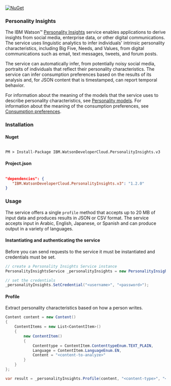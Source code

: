 [![NuGet](https://img.shields.io/badge/nuget-v1.0.0-green.svg?style=flat)](https://www.nuget.org/packages/IBM.WatsonDeveloperCloud.PersonalityInsights.v3/)

### Personality Insights

The IBM Watson™ [Personality Insights][personality-insights] service enables applications to derive insights from social media, enterprise data, or other digital communications. The service uses linguistic analytics to infer individuals' intrinsic personality characteristics, including Big Five, Needs, and Values, from digital communications such as email, text messages, tweets, and forum posts.

The service can automatically infer, from potentially noisy social media, portraits of individuals that reflect their personality characteristics. The service can infer consumption preferences based on the results of its analysis and, for JSON content that is timestamped, can report temporal behavior.

For information about the meaning of the models that the service uses to describe personality characteristics, see [Personality models][personality-models]. For information about the meaning of the consumption preferences, see [Consumption preferences][consumption-preferences].

### Installation
#### Nuget
```

PM > Install-Package IBM.WatsonDeveloperCloud.PersonalityInsights.v3

```
#### Project.json
```JSON

"dependencies": {
   "IBM.WatsonDeveloperCloud.PersonalityInsights.v3": "1.2.0"
}

```
### Usage
The service offers a single `profile` method that accepts up to 20 MB of input data and produces results in JSON or CSV format. The service accepts input in Arabic, English, Japanese, or Spanish and can produce output in a variety of languages.

#### Instantiating and authenticating the service
Before you can send requests to the service it must be instantiated and credentials must be set.
```cs
// create a Personality Insights Service instance
PersonalityInsightsService _personalityInsights = new PersonalityInsightsService();

// set the credentials
_personalityInsights.SetCredential("<username>", "<password>");
```

#### Profile
Extract personality characteristics based on how a person writes.
```cs
Content content = new Content()
{
    ContentItems = new List<ContentItem>()
    {
        new ContentItem()
        {
            Contenttype = ContentItem.ContenttypeEnum.TEXT_PLAIN,
            Language = ContentItem.LanguageEnum.EN,
            Content = "<content-to-analyze>"
        }
    }
};

var result = _personalityInsights.Profile(content, "<content-type>", "<content-language>", "<accept-language>");
```

[personality-insights]: https://www.ibm.com/watson/developercloud/personality-insights.html
[personality-models]: https://www.ibm.com/watson/developercloud/doc/personality-insights/models.html
[consumption-preferences]:https://www.ibm.com/watson/developercloud/doc/personality-insights/preferences.html
